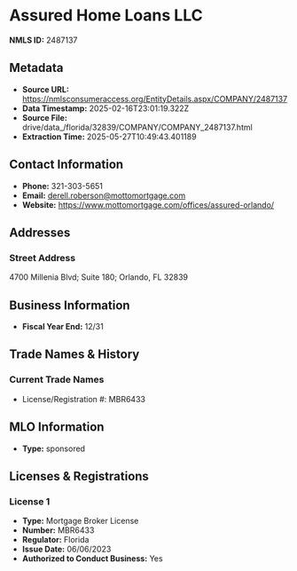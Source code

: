 # Assured Home Loans LLC

**NMLS ID:** 2487137

## Metadata
- **Source URL:** https://nmlsconsumeraccess.org/EntityDetails.aspx/COMPANY/2487137
- **Data Timestamp:** 2025-02-16T23:01:19.322Z
- **Source File:** drive/data_/florida/32839/COMPANY/COMPANY_2487137.html
- **Extraction Time:** 2025-05-27T10:49:43.401189

## Contact Information
- **Phone:** 321-303-5651
- **Email:** derell.roberson@mottomortgage.com
- **Website:** https://www.mottomortgage.com/offices/assured-orlando/

## Addresses
### Street Address
4700 Millenia Blvd; Suite 180; Orlando, FL 32839

## Business Information
- **Fiscal Year End:** 12/31

## Trade Names & History
### Current Trade Names
- License/Registration #: MBR6433

## MLO Information
- **Type:** sponsored

## Licenses & Registrations

### License 1
- **Type:** Mortgage Broker License
- **Number:** MBR6433
- **Regulator:** Florida
- **Issue Date:** 06/06/2023
- **Authorized to Conduct Business:** Yes
